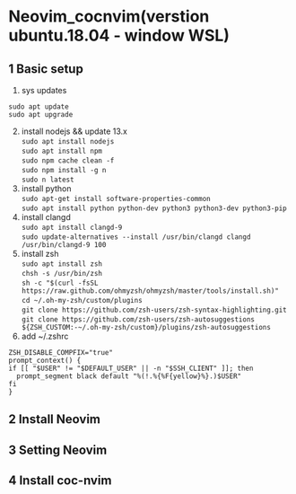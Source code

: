 # Neovim_cocnvim(verstion ubuntu.18.04 - window WSL)
## 1 Basic setup
1. sys updates  
 ```
 sudo apt update
 sudo apt upgrade
 ```
2. install nodejs && update 13.x  
 ```sudo apt install nodejs```  
 ```sudo apt install npm```  
 ```sudo npm cache clean -f```  
 ```sudo npm install -g n```  
 ```sudo n latest```
3. install python  
 ```sudo apt-get install software-properties-common```  
 ```sudo apt install python python-dev python3 python3-dev python3-pip```  
4. install clangd  
 ```sudo apt install clangd-9```  
 ```sudo update-alternatives --install /usr/bin/clangd clangd /usr/bin/clangd-9 100```  
5. install zsh  
```sudo apt install zsh```  
 ```chsh -s /usr/bin/zsh```  
 ```sh -c "$(curl -fsSL https://raw.github.com/ohmyzsh/ohmyzsh/master/tools/install.sh)"```  
 ```cd ~/.oh-my-zsh/custom/plugins```  
 ```git clone https://github.com/zsh-users/zsh-syntax-highlighting.git```  
 ```git clone https://github.com/zsh-users/zsh-autosuggestions ${ZSH_CUSTOM:-~/.oh-my-zsh/custom}/plugins/zsh-autosuggestions```  
6. add ~/.zshrc 
```plugins=(git zsh-autosuggestions zsh-syntax-highlighting)
ZSH_DISABLE_COMPFIX="true"
prompt_context() { 
if [[ "$USER" != "$DEFAULT_USER" || -n "$SSH_CLIENT" ]]; then 
  prompt_segment black default "%(!.%{%F{yellow}%}.)$USER" 
fi 
}
```
## 2 Install Neovim
## 3 Setting Neovim
## 4 Install coc-nvim
